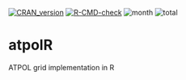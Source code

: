 <!-- badges: start -->

[![CRAN_version](http://www.r-pkg.org/badges/version/atpolR)](https://cran.r-project.org/package=atpolR) [![R-CMD-check](https://github.com/gsapijaszko/atpolR/actions/workflows/R-CMD-check.yaml/badge.svg)](https://github.com/gsapijaszko/atpolR/actions/workflows/R-CMD-check.yaml) ![month](http://cranlogs.r-pkg.org/badges/atpolR) ![total](http://cranlogs.r-pkg.org/badges/grand-total/atpolR)

<!-- badges: end -->

# atpolR

ATPOL grid implementation in R
